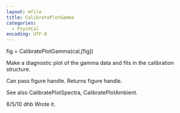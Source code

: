 ```yaml
---
layout: mfile
title: CalibratePlotGamma
categories:
  - PsychCal
encoding: UTF-8
---
```


fig = CalibratePlotGamma(cal,[fig])

Make a diagnostic plot of the gamma data and fits in the
calibration structure.

Can pass figure handle. Returns figure handle.

See also CalibratePlotSpectra, CalibratePlotAmbient.

6/5/10  dhb  Wrote it.